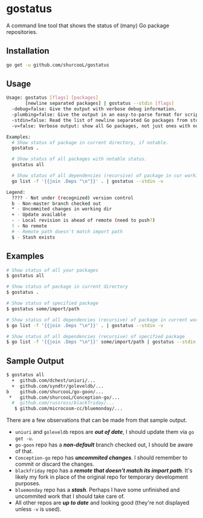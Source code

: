 gostatus
========

A command line tool that shows the status of (many) Go package repositories.

Installation
------------

```bash
go get -u github.com/shurcooL/gostatus
```

Usage
-----

```bash
Usage: gostatus [flags] [packages]
       [newline separated packages] | gostatus --stdin [flags]
  -debug=false: Give the output with verbose debug information.
  -plumbing=false: Give the output in an easy-to-parse format for scripts.
  -stdin=false: Read the list of newline separated Go packages from stdin.
  -v=false: Verbose output: show all Go packages, not just ones with notable status.

Examples:
  # Show status of package in current directory, if notable.
  gostatus .

  # Show status of all packages with notable status.
  gostatus all

  # Show status of all dependencies (recursive) of package in cur working dir.
  go list -f '{{join .Deps "\n"}}' . | gostatus --stdin -v

Legend:
  ???? - Not under (recognized) version control
  b - Non-master branch checked out
  * - Uncommited changes in working dir
  + - Update available
  - - Local revision is ahead of remote (need to push?)
  ! - No remote
  # - Remote path doesn't match import path
  $ - Stash exists
```

Examples
--------

```bash
# Show status of all your packages
$ gostatus all

# Show status of package in current directory
$ gostatus .

# Show status of specified package
$ gostatus some/import/path

# Show status of all dependencies (recursive) of package in current working dir
$ go list -f '{{join .Deps "\n"}}' . | gostatus --stdin -v

# Show status of all dependencies (recursive) of specified package
$ go list -f '{{join .Deps "\n"}}' some/import/path | gostatus --stdin -v
```

Sample Output
-------------

```bash
$ gostatus all
  +  github.com/dchest/uniuri/...
  +  github.com/syndtr/goleveldb/...
b    github.com/shurcooL/go-goon/...
 *   github.com/shurcooL/Conception-go/...
  #  github.com/russross/blackfriday/...
   $ github.com/microcosm-cc/bluemonday/...
```

There are a few observations that can be made from that sample output.

- `uniuri` and `goleveldb` repos are ***out of date***, I should update them via `go get -u`.
- `go-goon` repo has a ***non-default*** branch checked out, I should be aware of that.
- `Conception-go` repo has ***uncommited changes***. I should remember to commit or discard the changes.
- `blackfriday` repo has a ***remote that doesn't match its import path***. It's likely my fork in place of the original repo for temporary development purposes.
- `bluemonday` repo has a ***stash***. Perhaps I have some unfinished and uncommited work that I should take care of.
- All other repos are ***up to date*** and looking good (they're not displayed unless `-v` is used).
